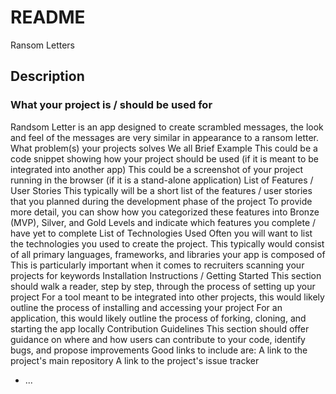 # README
Ransom Letters 
## Description
### What your project is / should be used for
Randsom Letter is an app designed to create scrambled messages, the look and feel of the messages are very similar in appearance to a ransom letter. 
What problem(s) your projects solves
We all 
Brief Example
This could be a code snippet showing how your project should be used (if it is meant to be integrated into another app)
This could be a screenshot of your project running in the browser (if it is a stand-alone application)
List of Features / User Stories
This typically will be a short list of the features / user stories that you planned during the development phase of the project
To provide more detail, you can show how you categorized these features into Bronze (MVP), Silver, and Gold Levels and indicate which features you complete / have yet to complete
List of Technologies Used
Often you will want to list the technologies you used to create the project.
This typically would consist of all primary languages, frameworks, and libraries your app is composed of
This is particularly important when it comes to recruiters scanning your projects for keywords
Installation Instructions / Getting Started
This section should walk a reader, step by step, through the process of setting up your project
For a tool meant to be integrated into other projects, this would likely outline the process of installing and accessing your project
For an application, this would likely outline the process of forking, cloning, and starting the app locally
Contribution Guidelines
This section should offer guidance on where and how users can contribute to your code, identify bugs, and propose improvements
Good links to include are:
A link to the project's main repository
A link to the project's issue tracker
* ...
